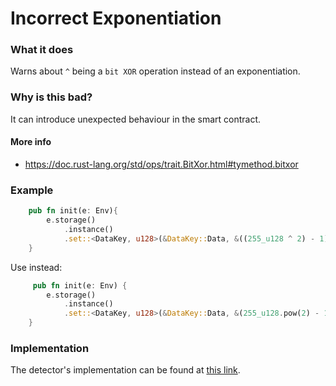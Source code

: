 # Incorrect Exponentiation

### What it does

Warns about `^` being a `bit XOR` operation instead of an exponentiation.  

### Why is this bad?

It can introduce unexpected behaviour in the smart contract.

#### More info

- https://doc.rust-lang.org/std/ops/trait.BitXor.html#tymethod.bitxor

### Example

```rust
    pub fn init(e: Env){
        e.storage()
            .instance()
            .set::<DataKey, u128>(&DataKey::Data, &((255_u128 ^ 2) - 1));
    }
```
Use instead:

```rust
     pub fn init(e: Env) {
        e.storage()
            .instance()
            .set::<DataKey, u128>(&DataKey::Data, &(255_u128.pow(2) - 1));
    }
```

### Implementation

The detector's implementation can be found at [this link](https://github.com/CoinFabrik/scout-soroban/tree/main/detectors/incorrect-exponentiation).
